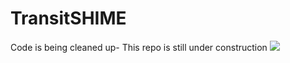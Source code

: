 # TransitSHIME

Code is being cleaned up- This repo is still under construction
![](https://external-content.duckduckgo.com/iu/?u=http%3A%2F%2Fwww.powerblanket.com%2Fwp-content%2Fuploads%2F2015%2F10%2FConstruction-Industry-Experiences-a-Turnaround-in-2014.jpg&f=1&nofb=1&ipt=c63eccb054eb26f1342c38a9313568a03d44f38073de4eba4d93fd5757c19cc1&ipo=images)
